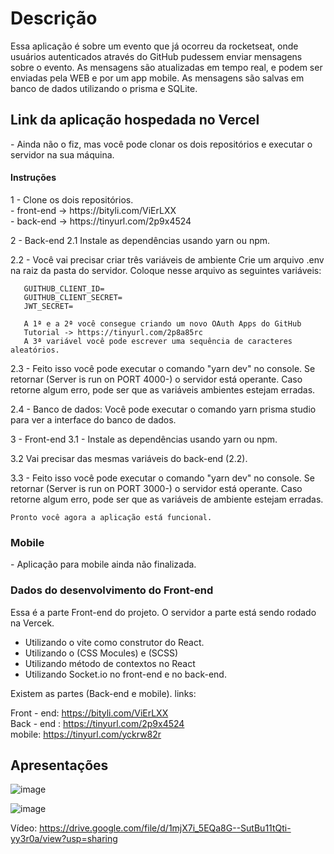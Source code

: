 <h1> Descrição </h1>
Essa aplicação é sobre um evento que já ocorreu da rocketseat, onde usuários autenticados através do
GitHub pudessem enviar mensagens sobre o evento. As mensagens são atualizadas em tempo real, e podem ser enviadas
pela WEB e por um app mobile. 
As mensagens são salvas em banco de dados utilizando o prisma e SQLite.

<h2> Link da aplicação hospedada no Vercel </h2>
- Ainda não o fiz, mas você pode clonar os dois repositórios e executar o servidor na sua máquina.

<h4> Instruções </h4>
1 - Clone os dois repositórios. </br>
   - front-end -> https://bityli.com/ViErLXX </br>
   - back-end  -> https://tinyurl.com/2p9x4524

2 - Back-end
 2.1 Instale as dependências usando yarn ou npm.
 
 2.2 - Você vai precisar criar três variáveis de ambiente
       Crie um arquivo .env na raiz da pasta do servidor.
       Coloque nesse arquivo as seguintes variáveis:

       GUITHUB_CLIENT_ID=
       GUITHUB_CLIENT_SECRET=
       JWT_SECRET=

       A 1ª e a 2ª você consegue criando um novo OAuth Apps do GitHub 
       Tutorial -> https://tinyurl.com/2p8a85rc 
       A 3ª variável você pode escrever uma sequência de caracteres aleatórios.

 2.3 - Feito isso você pode executar o comando "yarn dev" no console.
       Se retornar (Server is run on PORT 4000-) o servidor está operante.
       Caso retorne algum erro, pode ser que as variáveis ambientes estejam erradas.

 2.4 - Banco de dados:  Você pode executar o comando yarn prisma studio para ver a interface do banco de dados.

3 - Front-end
 3.1 - Instale as dependências usando yarn ou npm.

 3.2 Vai precisar das mesmas variáveis do back-end (2.2).

 3.3 - Feito isso você pode executar o comando "yarn dev" no console.
       Se retornar (Server is run on PORT 3000-) o servidor está operante.
       Caso retorne algum erro, pode ser que as variáveis de ambiente estejam erradas.

    Pronto você agora a aplicação está funcional.

<h3> Mobile </h3>
- Aplicação para mobile ainda não finalizada.

<h3> Dados do desenvolvimento do Front-end </h3>
Essa é a parte Front-end do projeto.
O servidor a parte está sendo rodado na Vercek.

- Utilizando o vite como construtor do React.
- Utilizando o (CSS Mocules) e (SCSS)
- Utilizando método de contextos no React
- Utilizando Socket.io no front-end e no back-end.

Existem as partes (Back-end e mobile).
links:

Front - end: https://bityli.com/ViErLXX </br>
Back - end : https://tinyurl.com/2p9x4524 </br>
mobile:      https://tinyurl.com/yckrw82r </br>

<h2>Apresentações</h2>

![image](https://user-images.githubusercontent.com/54918988/146004952-0991aa3f-6293-433c-b43b-4c0052cea9b3.png)

![image](https://user-images.githubusercontent.com/54918988/146004921-c465f830-9963-43c5-aae9-60f11068f80c.png)

Vídeo:
https://drive.google.com/file/d/1mjX7i_5EQa8G--SutBu11tQti-yy3r0a/view?usp=sharing
